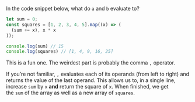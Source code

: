 In the code snippet below, what do `a` and `b` evaluate to?

```js
let sum = 0;
const squares = [1, 2, 3, 4, 5].map((x) => (
  (sum += x), x * x
));

console.log(sum) // 15
console.log(squares) // [1, 4, 9, 16, 25]
```

This is a fun one. The weirdest part is probably the comma `,` operator.

If you’re not familiar, `,` evaluates each of its operands (from left to right) and returns the value of the last operand. This allows us to, in a single line, increase `sum` by `x` **and** return the square of `x`. When finished, we get the `sum` of the array as well as a new array of `squares`.